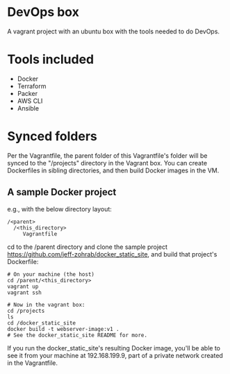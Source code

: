 # DevOps box

A vagrant project with an ubuntu box with the tools needed to do DevOps.

# Tools included

* Docker
* Terraform
* Packer
* AWS CLI
* Ansible

# Synced folders

Per the Vagrantfile, the parent folder of this Vagrantfile's folder
will be synced to the "/projects" directory in the Vagrant box.  You
can create Dockerfiles in sibling directories, and then build Docker
images in the VM.

## A sample Docker project

e.g., with the below directory layout:

    /<parent>
      /<this_directory>
         Vagrantfile

cd to the /parent directory and clone the sample project
https://github.com/jeff-zohrab/docker_static_site, and build that
project's Dockerfile:

    # On your machine (the host)
    cd /parent/<this_directory>
    vagrant up
    vagrant ssh

    # Now in the vagrant box:
    cd /projects
    ls
    cd /docker_static_site
    docker build -t webserver-image:v1 .
    # See the docker_static_site README for more.

If you run the docker_static_site's resulting Docker image, you'll be
able to see it from your machine at 192.168.199.9, part of a private
network created in the Vagrantfile.
